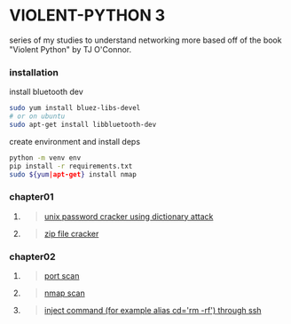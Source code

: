 # VIOLENT-PYTHON 3

series of my studies to understand networking more based off of the book "Violent Python" by TJ O'Connor.



### installation

install bluetooth dev
```bash
sudo yum install bluez-libs-devel
# or on ubuntu
sudo apt-get install libbluetooth-dev
```

create environment and install deps
```bash
python -m venv env
pip install -r requirements.txt
sudo ${yum|apt-get} install nmap
```


### chapter01
1. >[unix password cracker using dictionary attack](./chapter01/passwd_crack.py)
2. >[zip file cracker](./chapter01/zip_crack.py)

### chapter02
1. >[port scan](./chapter02/port_scan.py)
2. >[nmap scan](./chapter02/nmap_scan.py)
3. >[inject command (for example alias cd='rm -rf') through ssh](./chapter02/ssh_command.py)